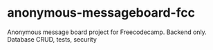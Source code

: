 # anonymous-messageboard-fcc
Anonymous message board project for Freecodecamp. Backend only. Database CRUD, tests, security
